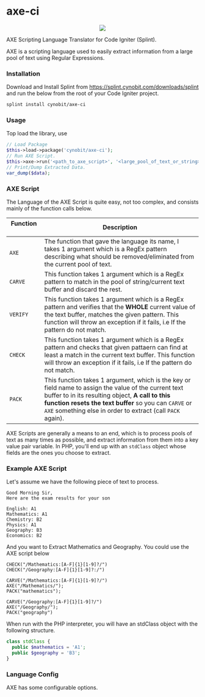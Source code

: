 # axe-ci

<p align="center"><img src="https://res.cloudinary.com/francis94c/image/upload/c_scale,w_150/v1578014137/AXE_small.png"></p>

AXE Scripting Language Translator for Code Igniter (Splint).

AXE is a scripting language used to easily extract information from a large pool
of text using Regular Expressions.

### Installation ###
Download and Install Splint from https://splint.cynobit.com/downloads/splint and run the below from the root of your Code Igniter project.
```bash
splint install cynobit/axe-ci
```

### Usage ###
Top load the library, use
```php
// Load Package
$this->load->package('cynobit/axe-ci');
// Run AXE Script.
$this->axe->run('<path_to_axe_script>', '<large_pool_of_text_or_string>', $data);
// Print/Dump Extracted Data.
var_dump($data);
```

### AXE Script ###
The Language of the AXE Script is quite easy, not too complex, and consists mainly of the function calls below.

| Function &nbsp; &nbsp; &nbsp; &nbsp;  &nbsp; &nbsp; | Description                                             |
| ------------------------------| --------------------------------------------------------|
| `AXE`                         | The function that gave the language its name, I takes 1 argument which is a RegEx pattern describing what should be removed/eliminated from the current pool of text.|
| `CARVE`                       | This function takes 1 argument which is a RegEx pattern to match in the pool of string/current text buffer and discard the rest. |
| `VERIFY`                      | This function takes 1 argument which is a RegEx pattern and verifies that the __WHOLE__ current value of the text buffer, matches the given pattern. This function will throw an exception if it fails, i.e If the pattern do not match. |
| `CHECK`                       | This function takes 1 argument which is a RegEx pattern and checks that given pattaern can find at least a match in the current text buffer. This function will throw an exception if it fails, i.e If the pattern do not match. |
| `PACK`                        | This function takes 1 argument, which is the key or field name to assign the value of the current text buffer to in its resulting object, __A call to this function resets the text buffer__ so you can `CARVE` or `AXE` something else in order to extract (call `PACK` again). |

AXE Scripts are generally a means to an end, which is to process pools of text as many times as possible, and extract information from them into a key value pair variable. In PHP, you'll end up with an `stdClass` object whose fields are the ones you choose to extract.

### Example AXE Script ###

Let's assume we have the following piece of text to process.
```
Good Morning Sir,
Here are the exam results for your son

English: A1
Mathematics: A1
Chemistry: B2
Physics: A1
Geography: B3
Economics: B2
```
And you want to Extract Mathematics and Geography. You could use the AXE script below

```axe
CHECK("/Mathematics:[A-F]{1}[1-9]?/")
CHECK("/Geography:[A-F]{1}[1-9]?:/")

CARVE("/Mathematics:[A-F]{1}[1-9]?/")
AXE("/Mathematics/");
PACK("mathematics");

CARVE("/Geography:[A-F]{1}[1-9]?/")
AXE("/Geography/");
PACK("geography")
```

When run with the PHP interpreter, you will have an stdClass object with the following structure.

```php
class stdClass {
  public $mathematics = 'A1';
  public $geography = 'B3';
}
```

### Language Config ###
AXE has some configurable options.
